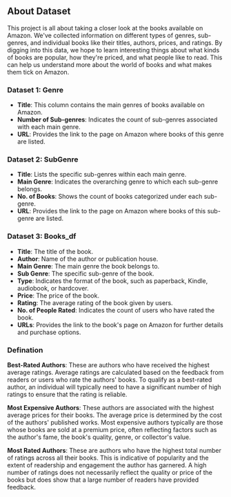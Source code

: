 ## About Dataset

This project is all about taking a closer look at the books available on Amazon. We've collected information on different types of genres, sub-genres, and individual books like their titles, authors, prices, and ratings. By digging into this data, we hope to learn interesting things about what kinds of books are popular, how they're priced, and what people like to read. This can help us understand more about the world of books and what makes them tick on Amazon.

### Dataset 1: Genre

- **Title**: This column contains the main genres of books available on Amazon.
- **Number of Sub-genres**: Indicates the count of sub-genres associated with each main genre.
- **URL**: Provides the link to the page on Amazon where books of this genre are listed.

### Dataset 2: SubGenre

- **Title**: Lists the specific sub-genres within each main genre.
- **Main Genre**: Indicates the overarching genre to which each sub-genre belongs.
- **No. of Books**: Shows the count of books categorized under each sub-genre.
- **URL**: Provides the link to the page on Amazon where books of this sub-genre are listed.

### Dataset 3: Books_df

- **Title**: The title of the book.
- **Author**: Name of the author or publication house.
- **Main Genre**: The main genre the book belongs to.
- **Sub Genre**: The specific sub-genre of the book.
- **Type**: Indicates the format of the book, such as paperback, Kindle, audiobook, or hardcover.
- **Price**: The price of the book.
- **Rating**: The average rating of the book given by users.
- **No. of People Rated**: Indicates the count of users who have rated the book.
- **URLs**: Provides the link to the book's page on Amazon for further details and purchase options.

### Defination

**Best-Rated Authors**: These are authors who have received the highest average ratings. Average ratings are calculated based on the feedback from readers or users who rate the authors' books. To qualify as a best-rated author, an individual will typically need to have a significant number of high ratings to ensure that the rating is reliable. 

**Most Expensive Authors**: These authors are associated with the highest average prices for their books. The average price is determined by the cost of the authors' published works. Most expensive authors typically are those whose books are sold at a premium price, often reflecting factors such as the author's fame, the book's quality, genre, or collector's value. 

**Most Rated Authors**: These are authors who have the highest total number of ratings across all their books. This is indicative of popularity and the extent of readership and engagement the author has garnered. A high number of ratings does not necessarily reflect the quality or price of the books but does show that a large number of readers have provided feedback.